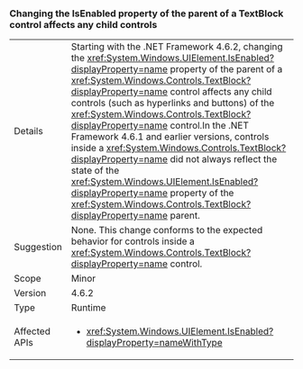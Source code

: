 ### Changing the IsEnabled property of the parent of a TextBlock control affects any child controls

|   |   |
|---|---|
|Details|Starting with the .NET Framework 4.6.2, changing the <xref:System.Windows.UIElement.IsEnabled?displayProperty=name> property of the parent of a <xref:System.Windows.Controls.TextBlock?displayProperty=name> control affects any child controls (such as hyperlinks and buttons) of the <xref:System.Windows.Controls.TextBlock?displayProperty=name> control.In the .NET Framework 4.6.1 and earlier versions, controls inside a <xref:System.Windows.Controls.TextBlock?displayProperty=name> did not always reflect the state of the <xref:System.Windows.UIElement.IsEnabled?displayProperty=name> property of the <xref:System.Windows.Controls.TextBlock?displayProperty=name> parent.|
|Suggestion|None. This change conforms to the expected behavior for controls inside a <xref:System.Windows.Controls.TextBlock?displayProperty=name> control.|
|Scope|Minor|
|Version|4.6.2|
|Type|Runtime|
|Affected APIs|<ul><li><xref:System.Windows.UIElement.IsEnabled?displayProperty=nameWithType></li></ul>|
